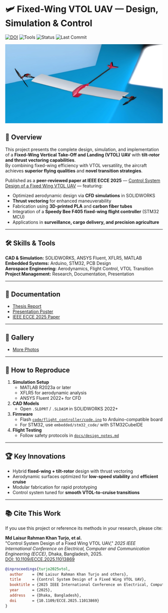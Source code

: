 # 🛩 Fixed-Wing VTOL UAV — Design, Simulation & Control

[![DOI](https://img.shields.io/badge/DOI-10.1109/ECCE.2025.11013869-blue)](https://ieeexplore.ieee.org/document/11013869)
![Tools](https://img.shields.io/badge/Tools-SOLIDWORKS%20%7C%20ANSYS%20%7C%20MATLAB%20%7C%20XFLR5-orange)
![Status](https://img.shields.io/badge/Status-Completed-brightgreen)
![Last Commit](https://img.shields.io/github/last-commit/mdlaisurrahmankhanturjo/mdlaisurrahmankhanturjo)

![VTOL UAV](https://github.com/mdlaisurrahmankhanturjo/mdlaisurrahmankhanturjo/blob/main/images/vtol_display_image.jpg?raw=true)

## 📖 Overview
This project presents the complete design, simulation, and implementation of a **Fixed-Wing Vertical Take-Off and Landing (VTOL) UAV** with **tilt-rotor and thrust vectoring capabilities**.  
By combining fixed-wing efficiency with VTOL versatility, the aircraft achieves **superior flying qualities** and **novel transition strategies**.

Published as a **peer-reviewed paper at IEEE ECCE 2025** — [Control System Design of a Fixed Wing VTOL UAV](https://ieeexplore.ieee.org/document/11013869) — featuring:
- Optimized aerodynamic design via **CFD simulations** in SOLIDWORKS
- **Thrust vectoring** for enhanced maneuverability
- Fabrication using **3D-printed PLA** and **carbon fiber tubes**
- Integration of a **Speedy Bee F405 fixed-wing flight controller** (STM32 MCU)
- Applications in **surveillance, cargo delivery, and precision agriculture**

---

## 🛠 Skills & Tools
**CAD & Simulation:** SOLIDWORKS, ANSYS Fluent, XFLR5, MATLAB  
**Embedded Systems:** Arduino, STM32, PCB Design  
**Aerospace Engineering:** Aerodynamics, Flight Control, VTOL Transition  
**Project Management:** Research, Documentation, Presentation

---

## 📄 Documentation
- [Thesis Report](https://github.com/mdlaisurrahmankhanturjo/mdlaisurrahmankhanturjo/blob/main/docs/vtol_uav/final_thesis_report.pdf)
- [Presentation Poster](https://github.com/mdlaisurrahmankhanturjo/mdlaisurrahmankhanturjo/blob/main/docs/vtol_uav/poster.pdf)
- [IEEE ECCE 2025 Paper](https://ieeexplore.ieee.org/document/11013869)

---

## 📸 Gallery
- [More Photos](https://github.com/mdlaisurrahmankhanturjo/mdlaisurrahmankhanturjo/blob/main/images/vtol_uav_gallery/)

---

## 🔬 How to Reproduce
1. **Simulation Setup**
   - MATLAB R2023a or later
   - XFLR5 for aerodynamic analysis
   - ANSYS Fluent 2022+ for CFD
2. **CAD Models**
   - Open `.SLDPRT` / `.SLDASM` in SOLIDWORKS 2022+
3. **Firmware**
   - Flash [`code/flight_controller/code.ino`](https://github.com/mdlaisurrahmankhanturjo/mdlaisurrahmankhanturjo/blob/main/code/vtol_uav/code.ino.txt) to Arduino-compatible board
   - For STM32, use `embedded/stm32_code/` with STM32CubeIDE
4. **Flight Testing**
   - Follow safety protocols in [`docs/design_notes.md`](https://github.com/mdlaisurrahmankhanturjo/mdlaisurrahmankhanturjo/blob/main/docs/vtol_uav/design_notes.md)

---

## 🏆 Key Innovations
- Hybrid **fixed-wing + tilt-rotor** design with thrust vectoring
- Aerodynamic surfaces optimized for **low-speed stability** and **efficient cruise**
- Modular fabrication for rapid prototyping
- Control system tuned for **smooth VTOL-to-cruise transitions**

---

## 📚 Cite This Work
If you use this project or reference its methods in your research, please cite:

**Md Laisur Rahman Khan Turjo, et al.**  
"Control System Design of a Fixed Wing VTOL UAV," *2025 IEEE International Conference on Electrical, Computer and Communication Engineering (ECCE)*, Dhaka, Bangladesh, 2025.  
[DOI: 10.1109/ECCE.2025.11013869](https://ieeexplore.ieee.org/document/11013869)

```bibtex
@inproceedings{turjo2025vtol,
  author    = {Md Laisur Rahman Khan Turjo and others},
  title     = {Control System Design of a Fixed Wing VTOL UAV},
  booktitle = {2025 IEEE International Conference on Electrical, Computer and Communication Engineering (ECCE)},
  year      = {2025},
  address   = {Dhaka, Bangladesh},
  doi       = {10.1109/ECCE.2025.11013869}
}


